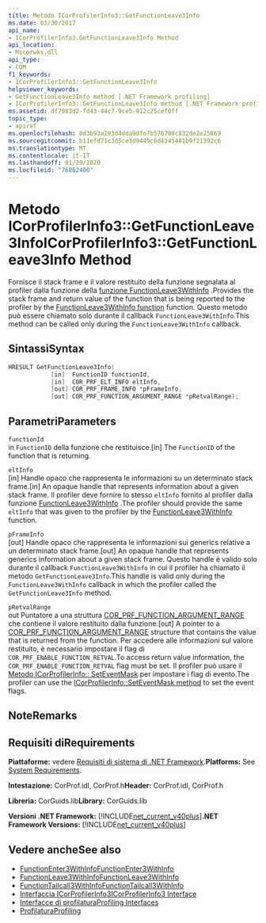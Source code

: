 ```yaml
---
title: Metodo ICorProfilerInfo3::GetFunctionLeave3Info
ms.date: 03/30/2017
api_name:
- ICorProfilerInfo3.GetFunctionLeave3Info Method
api_location:
- Mscorwks.dll
api_type:
- COM
f1_keywords:
- ICorProfilerInfo3::GetFunctionLeave3Info
helpviewer_keywords:
- GetFunctionLeave3Info method [.NET Framework profiling]
- ICorProfilerInfo3::GetFunctionLeave3Info method [.NET Framework profiling]
ms.assetid: df7083d2-fd43-44c7-9ce5-912c25cef0ff
topic_type:
- apiref
ms.openlocfilehash: 0d3b93a293d4dda9dfe7b576708c832de2e25869
ms.sourcegitcommit: b11efd71c3d5ce3d9449c8d4345481b9f21392c6
ms.translationtype: MT
ms.contentlocale: it-IT
ms.lasthandoff: 01/29/2020
ms.locfileid: "76862400"
---
```

# <a name="icorprofilerinfo3getfunctionleave3info-method"></a><span data-ttu-id="ca1c2-102">Metodo ICorProfilerInfo3::GetFunctionLeave3Info</span><span class="sxs-lookup"><span data-stu-id="ca1c2-102">ICorProfilerInfo3::GetFunctionLeave3Info Method</span></span>
<span data-ttu-id="ca1c2-103">Fornisce il stack frame e il valore restituito della funzione segnalata al profiler dalla funzione della [funzione FunctionLeave3WithInfo](functionleave3withinfo-function.md) .</span><span class="sxs-lookup"><span data-stu-id="ca1c2-103">Provides the stack frame and return value of the function that is being reported to the profiler by the [FunctionLeave3WithInfo function](functionleave3withinfo-function.md) function.</span></span> <span data-ttu-id="ca1c2-104">Questo metodo può essere chiamato solo durante il callback `FunctionLeave3WithInfo`.</span><span class="sxs-lookup"><span data-stu-id="ca1c2-104">This method can be called only during the `FunctionLeave3WithInfo` callback.</span></span>  
  
## <a name="syntax"></a><span data-ttu-id="ca1c2-105">Sintassi</span><span class="sxs-lookup"><span data-stu-id="ca1c2-105">Syntax</span></span>  
  
```cpp  
HRESULT GetFunctionLeave3Info(  
            [in]  FunctionID functionId,  
            [in]  COR_PRF_ELT_INFO eltInfo,  
            [out] COR_PRF_FRAME_INFO *pFrameInfo,  
            [out] COR_PRF_FUNCTION_ARGUMENT_RANGE *pRetvalRange);  
```  
  
## <a name="parameters"></a><span data-ttu-id="ca1c2-106">Parametri</span><span class="sxs-lookup"><span data-stu-id="ca1c2-106">Parameters</span></span>  
 `functionId`  
 <span data-ttu-id="ca1c2-107">in `FunctionID` della funzione che restituisce.</span><span class="sxs-lookup"><span data-stu-id="ca1c2-107">[in] The `FunctionID` of the function that is returning.</span></span>  
  
 `eltInfo`  
 <span data-ttu-id="ca1c2-108">[in] Handle opaco che rappresenta le informazioni su un determinato stack frame.</span><span class="sxs-lookup"><span data-stu-id="ca1c2-108">[in] An opaque handle that represents information about a given stack frame.</span></span> <span data-ttu-id="ca1c2-109">Il profiler deve fornire lo stesso `eltInfo` fornito al profiler dalla funzione [FunctionLeave3WithInfo](functionleave3withinfo-function.md) .</span><span class="sxs-lookup"><span data-stu-id="ca1c2-109">The profiler should provide the same `eltInfo` that was given to the profiler by the [FunctionLeave3WithInfo](functionleave3withinfo-function.md) function.</span></span>  
  
 `pFrameInfo`  
 <span data-ttu-id="ca1c2-110">[out] Handle opaco che rappresenta le informazioni sui generics relative a un determinato stack frame.</span><span class="sxs-lookup"><span data-stu-id="ca1c2-110">[out] An opaque handle that represents generics information about a given stack frame.</span></span> <span data-ttu-id="ca1c2-111">Questo handle è valido solo durante il callback `FunctionLeave3WithInfo` in cui il profiler ha chiamato il metodo `GetFunctionLeave3Info`.</span><span class="sxs-lookup"><span data-stu-id="ca1c2-111">This handle is valid only during the `FunctionLeave3WithInfo` callback in which the profiler called the `GetFunctionLeave3Info` method.</span></span>  
  
 `pRetvalRange`  
 <span data-ttu-id="ca1c2-112">out Puntatore a una struttura [COR_PRF_FUNCTION_ARGUMENT_RANGE](cor-prf-function-argument-range-structure.md) che contiene il valore restituito dalla funzione.</span><span class="sxs-lookup"><span data-stu-id="ca1c2-112">[out] A pointer to a [COR_PRF_FUNCTION_ARGUMENT_RANGE](cor-prf-function-argument-range-structure.md) structure that contains the value that is returned from the function.</span></span> <span data-ttu-id="ca1c2-113">Per accedere alle informazioni sul valore restituito, è necessario impostare il flag di `COR_PRF_ENABLE_FUNCTION_RETVAL`.</span><span class="sxs-lookup"><span data-stu-id="ca1c2-113">To access return value information, the `COR_PRF_ENABLE_FUNCTION_RETVAL` flag must be set.</span></span> <span data-ttu-id="ca1c2-114">Il profiler può usare il [Metodo ICorProfilerInfo:: SetEventMask](icorprofilerinfo-seteventmask-method.md) per impostare i flag di evento.</span><span class="sxs-lookup"><span data-stu-id="ca1c2-114">The profiler can use the [ICorProfilerInfo::SetEventMask method](icorprofilerinfo-seteventmask-method.md) to set the event flags.</span></span>  
  
## <a name="remarks"></a><span data-ttu-id="ca1c2-115">Note</span><span class="sxs-lookup"><span data-stu-id="ca1c2-115">Remarks</span></span>  
  
## <a name="requirements"></a><span data-ttu-id="ca1c2-116">Requisiti di</span><span class="sxs-lookup"><span data-stu-id="ca1c2-116">Requirements</span></span>  
 <span data-ttu-id="ca1c2-117">**Piattaforme:** vedere [Requisiti di sistema di .NET Framework](../../../../docs/framework/get-started/system-requirements.md).</span><span class="sxs-lookup"><span data-stu-id="ca1c2-117">**Platforms:** See [System Requirements](../../../../docs/framework/get-started/system-requirements.md).</span></span>  
  
 <span data-ttu-id="ca1c2-118">**Intestazione:** CorProf.idl, CorProf.h</span><span class="sxs-lookup"><span data-stu-id="ca1c2-118">**Header:** CorProf.idl, CorProf.h</span></span>  
  
 <span data-ttu-id="ca1c2-119">**Libreria:** CorGuids.lib</span><span class="sxs-lookup"><span data-stu-id="ca1c2-119">**Library:** CorGuids.lib</span></span>  
  
 <span data-ttu-id="ca1c2-120">**Versioni .NET Framework:** [!INCLUDE[net_current_v40plus](../../../../includes/net-current-v40plus-md.md)]</span><span class="sxs-lookup"><span data-stu-id="ca1c2-120">**.NET Framework Versions:** [!INCLUDE[net_current_v40plus](../../../../includes/net-current-v40plus-md.md)]</span></span>  
  
## <a name="see-also"></a><span data-ttu-id="ca1c2-121">Vedere anche</span><span class="sxs-lookup"><span data-stu-id="ca1c2-121">See also</span></span>

- [<span data-ttu-id="ca1c2-122">FunctionEnter3WithInfo</span><span class="sxs-lookup"><span data-stu-id="ca1c2-122">FunctionEnter3WithInfo</span></span>](functionenter3withinfo-function.md)
- [<span data-ttu-id="ca1c2-123">FunctionLeave3WithInfo</span><span class="sxs-lookup"><span data-stu-id="ca1c2-123">FunctionLeave3WithInfo</span></span>](functionleave3withinfo-function.md)
- [<span data-ttu-id="ca1c2-124">FunctionTailcall3WithInfo</span><span class="sxs-lookup"><span data-stu-id="ca1c2-124">FunctionTailcall3WithInfo</span></span>](functiontailcall3withinfo-function.md)
- [<span data-ttu-id="ca1c2-125">Interfaccia ICorProfilerInfo3</span><span class="sxs-lookup"><span data-stu-id="ca1c2-125">ICorProfilerInfo3 Interface</span></span>](icorprofilerinfo3-interface.md)
- [<span data-ttu-id="ca1c2-126">Interfacce di profilatura</span><span class="sxs-lookup"><span data-stu-id="ca1c2-126">Profiling Interfaces</span></span>](profiling-interfaces.md)
- [<span data-ttu-id="ca1c2-127">Profilatura</span><span class="sxs-lookup"><span data-stu-id="ca1c2-127">Profiling</span></span>](index.md)
